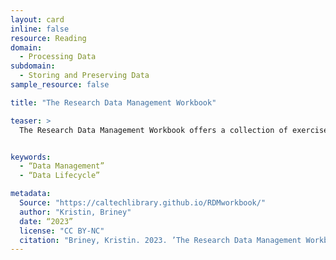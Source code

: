 ```yaml
---
layout: card
inline: false
resource: Reading
domain:
  - Processing Data
subdomain:
  - Storing and Preserving Data
sample_resource: false

title: "The Research Data Management Workbook"

teaser: >
  The Research Data Management Workbook offers a collection of exercises across the data lifecycle  intended to help researchers improve their data management practices. The workbook is comprised of seven chapters, loosely organized by phases of the data lifecycle, with one or more exercises in each chapter.


keywords:
  - “Data Management”
  - “Data Lifecycle”

metadata:
  Source: "https://caltechlibrary.github.io/RDMworkbook/"
  author: "Kristin, Briney"
  date: “2023”
  license: "CC BY-NC"
  citation: "Briney, Kristin. 2023. ’The Research Data Management Workbook.’ Caltech Library. https://caltechlibrary.github.io/RDMworkbook/. Accessed 8 December."
---
```

